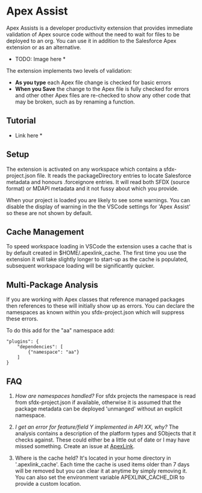 
# Apex Assist

Apex Assists is a developer productivity extension that provides immediate validation of Apex source code without 
the need to wait for files to be deployed to an org. You can use it in addition to the Salesforce Apex
extension or as an alternative.

* TODO: Image here *

The extension implements two levels of validation:
- **As you type** each Apex file change is checked for basic errors
- **When you Save** the change to the Apex file is fully checked for errors and other other Apex files are re-checked 
to show any other code that may be broken, such as by renaming a function.

## Tutorial

* Link here *

## Setup

The extension is activated on any workspace which contains a sfdx-project.json file. It reads the 
packageDirectory entries to locate Salesforce metadata and honours .forceignore entries. It will read both
SFDX (source format) or MDAPI metadata and it not fussy about which you provide.

When your project is loaded you are likely to see some warnings. You can disable the display of warning in the the 
VSCode settings for 'Apex Assist' so these are not shown by default. 

## Cache Management

To speed workspace loading in VSCode the extension uses a cache that is by default created in $HOME/.apexlink_cache.
The first time you use the extension it will take slightly longer to start-up as the cache is populated, 
subsequent workspace loading will be significantly quicker.  

## Multi-Package Analysis

If you are working with Apex classes that reference managed packages then references to these
will initially show up as errors. You can declare the namespaces as known within you sfdx-project.json which will 
suppress these errors.

To do this add for the "aa" namespace add:

    "plugins": {
        "dependencies": [
            {"namespace": "aa"}
        ]
    }


## FAQ

1. *How are namespaces handled?*
For sfdx projects the namespace is read from sfdx-project.json if available, otherwise it is assumed that the package 
metadata can be deployed 'unmanged' without an explicit namespace.

2. *I get an error for feature/field Y implemented in API XX, why?*
The analysis contains a description of the platform types and SObjects that it checks against. These could either be 
a little out of date or I may have missed something. Create an issue at [ApexLink](https://github.com/nawforce/ApexLink).

3. Where is the cache held?
It's located in your home directory in '.apexlink_cache'. Each time the cache is used items older than 7 days will be
removed but you can clear it at anytime by simply removing it. You can also set the environment variable 
APEXLINK_CACHE_DIR to provide a custom location.        
